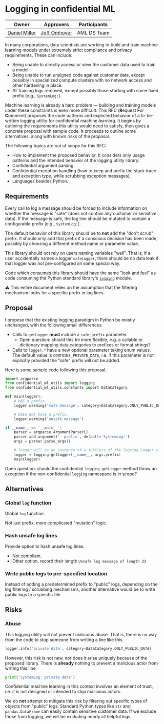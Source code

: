 # Logging in confidential ML

| Owner | Approvers | Participants |
| - | - | - |
| [Daniel Miller](mailto:danmill@microsoft.com) | [Jeff Omhover](mailto:jeomhove@microsoft.com) | AML DS Team |

In many corporations, data scientists are working to build and train machine
learning models under extremely strict compliance and privacy requirements.
These can include:

- Being unable to directly access or view the customer data used to train a
  model.
- Being unable to run unsigned code against customer data, except possibly in
  specialized compute clusters with no network access and other hardening in
  place.
- All training logs removed, except possibly those starting with some fixed
  prefix (e.g., `SystemLog:`).

Machine learning is already a hard problem &mdash; building and training models
under these constraints is even more difficult. This RFC (**R**equest **F**or
**C**omment) proposes the code patterns and expected behavior of a to-be-written
logging utility for confidential machine learning. It begins by outlining the
requirements this utility would need to satisfy, then gives a concrete proposal
with sample code. It proceeds to outline some alternatives, along with known
risks of the proposal.

The following topics are out of scope for this RFC:

- How to implement the proposed behavior. It considers only usage patterns and
  the intended behavior of the logging utility library.
- Confidential argument parsing.
- Confidential exception handling (how to keep and prefix the stack trace and
  exception type, while scrubbing exception messages).
- Languages besides Python.

## Requirements

Every call to log a message should be forced to include information on whether
the message is "safe" (does not contain any customer or sensitive data). If the
message is safe, the log line should be mutated to contain a configurable
prefix (e.g., `SystemLog:`).

The default behavior of this library should be to **not** add the "don't scrub"
prefix. It should only add that prefix if a conscious decision has been made,
possibly by choosing a different method name or parameter value.

This library should not rely on users naming variables "well". That is, if a
user accidentally names a logger `safeLogger`, there should be no data leak if
that logger was not pre-configured on some special way.

Code which consumes this library should have the same "look and feel" as code
consuming the Python standard library's
[`logging`](https://docs.python.org/3/library/logging.html) module.

:warning: This entire document relies on the assumption that the filtering
mechanism looks for a specific prefix in log lines.

## Proposal

I propose that the existing logging paradigm in Python be mostly unchanged, with
the following small differences:

- Calls to `getLogger` **must** include a `safe_prefix` parameter.
    - Open question: should this be more flexible, e.g. a callable or dictionary
      mapping data categories to prefixes or format strings?
- Calls to `logger.*` have a new optional parameter taking enum values. The
  default value is `CONTAINS_PRIVATE_DATA`, i.e. if this parameter is not
  explicitly provided the "safe" prefix will not be added.

Here is some sample code following this proposal.

```python
import argparse
from confidential_ml_utils import logging
from confidential_ml_utils.constants import DataCategory

def main(logger):
    # HAS a prefix.
    logger.warning('safe message', category=DataCategory.ONLY_PUBLIC_DATA)

    # DOES NOT have a prefix.
    logger.warning('unsafe message')

if __name__ == '__main__':
    parser = argparse.ArgumentParser()
    parser.add_argument('--prefix', default='SystemLog:')
    args = parser.parse_args()

    # logger will be an instance of a subclass of the logging.Logger class.
    logger = logging.getLogger(__name__, args.prefix)
    main(logger)
```

Open question: should the confidential `logging.getLogger` method throw an
exception if the non-confidential `logging` namespace is in scope?

## Alternatives

### Global `log` function

Global `log` function.

Not just prefix, more complicated "mutation" logic.

### Hash unsafe log lines

Provide option to hash unsafe log lines.

- Not compliant.
- Other option, record their length `Unsafe log message of length 23`

### Write public logs to pre-specified location

Instead of adding a predetermined prefix to "public" logs, depending on the
log filtering / scrubbing mechanisms, another alternative would be to write
public logs to a specific file.

## Risks

### Abuse

This logging utility will not prevent malicious abuse. That is, there is no
way from the code to stop someone from writing a line like this.

```python
logger.info('private data', category=DataCategory.ONLY_PUBLIC_DATA)
```

However, this risk is not new, nor does it arise uniquely because of the
proposed library. There is **already** nothing to prevent a malicious actor from
writing this line

```python
print('SystemLog: private data')
```

Confidential machine learning in this context involves an element of trust, i.e.
it is not designed or intended to stop malicious actors.

We do **not** attempt to mitigate this risk by filtering out specific types of
objects from "public" logs. Standard Python types like `str` and
`pandas.DataFrame` can easily contain sensitive customer data. If we exclude
those from logging, we will be excluding nearly all helpful logs.
